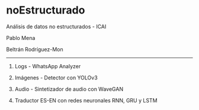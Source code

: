 # noEstructurado
Análisis de datos no estructurados - ICAI

 Pablo Mena

 Beltrán Rodríguez-Mon

 ---

 1. Logs - WhatsApp Analyzer

 2. Imágenes - Detector con YOLOv3

 3. Audio - Sintetizador de audio con WaveGAN

 4. Traductor ES-EN con redes neuronales RNN, GRU y LSTM
